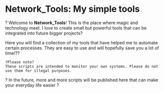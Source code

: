 # Network_Tools: My simple tools

? Welcome to **Network_Tools**! This is the place where magic and technology meet. I love to create small but powerful tools that can be integrated into future bigger projects?

Here you will find a collection of my tools that have helped me to automate certain processes. They are easy to use and will hopefully save you a lot of time!??

```
?Please note? 
These scripts are intended to monitor your own systems. Please do not use them for illegal purposes. 
```

? In the future, more and more scripts will be published here that can make your everyday life easier ?


